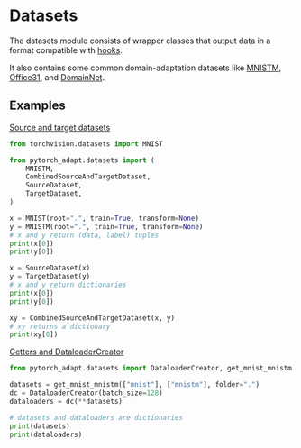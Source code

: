 # Datasets

The datasets module consists of wrapper classes that output data in a format compatible with [hooks](../hooks/index.md).

It also contains some common domain-adaptation datasets like [MNISTM](mnistm.md), [Office31](office31.md), and [DomainNet](domainnet.md).

## Examples
[Source and target datasets](https://github.com/KevinMusgrave/pytorch-adapt/tree/main/examples/notebooks/docs_examples.ipynb)
```python
from torchvision.datasets import MNIST

from pytorch_adapt.datasets import (
    MNISTM,
    CombinedSourceAndTargetDataset,
    SourceDataset,
    TargetDataset,
)

x = MNIST(root=".", train=True, transform=None)
y = MNISTM(root=".", train=True, transform=None)
# x and y return (data, label) tuples
print(x[0])
print(y[0])

x = SourceDataset(x)
y = TargetDataset(y)
# x and y return dictionaries
print(x[0])
print(y[0])

xy = CombinedSourceAndTargetDataset(x, y)
# xy returns a dictionary
print(xy[0])
```


[Getters and DataloaderCreator](https://github.com/KevinMusgrave/pytorch-adapt/tree/main/examples/notebooks/docs_examples.ipynb)
```python
from pytorch_adapt.datasets import DataloaderCreator, get_mnist_mnistm

datasets = get_mnist_mnistm(["mnist"], ["mnistm"], folder=".")
dc = DataloaderCreator(batch_size=128)
dataloaders = dc(**datasets)

# datasets and dataloaders are dictionaries
print(datasets)
print(dataloaders)
```